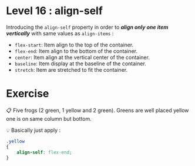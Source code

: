 # Level 16 : align-self

Introducing the `align-self` property in order to ***align only one item vertically*** with same values as `align-items` : 
- `flex-start`: Item align to the top of the container.
- `flex-end`: Item align to the bottom of the container.
- `center`: Item align at the vertical center of the container.
- `baseline`: Item display at the baseline of the container.
- `stretch`: Item are stretched to fit the container.

# Exercise

:clipboard: Five frogs (2 green, 1 yellow and 2 green). Greens are well placed yellow one is on same column but bottom.

:bulb: Basically just apply : 

```css
.yellow
{
    align-self: flex-end;
}
```
